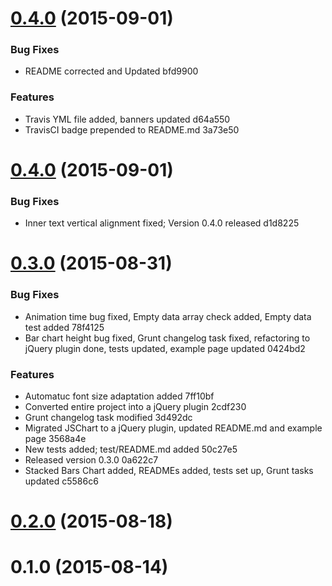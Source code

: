 <a name="0.4.0"></a>
# [0.4.0](//compare/0.4.0...v0.4.0) (2015-09-01)


### Bug Fixes

* README corrected and Updated bfd9900

### Features

* Travis YML file added, banners updated d64a550
* TravisCI badge prepended to README.md 3a73e50



<a name="0.4.0"></a>
# [0.4.0](//compare/0.3.0...0.4.0) (2015-09-01)


### Bug Fixes

* Inner text vertical alignment fixed; Version 0.4.0 released d1d8225



<a name="0.3.0"></a>
# [0.3.0](//compare/0.2.0...0.3.0) (2015-08-31)


### Bug Fixes

* Animation time bug fixed, Empty data array check added, Empty data test added 78f4125
* Bar chart height bug fixed, Grunt changelog task fixed, refactoring to jQuery plugin done, tests updated, example page updated 0424bd2

### Features

* Automatuc font size adaptation added 7ff10bf
* Converted entire project into a jQuery plugin 2cdf230
* Grunt changelog task modified 3d492dc
* Migrated JSChart to a jQuery plugin, updated README.md and example page 3568a4e
* New tests added; test/README.md added 50c27e5
* Released version 0.3.0 0a622c7
* Stacked Bars Chart added, READMEs added, tests set up, Grunt tasks updated c5586c6



<a name="0.2.0"></a>
# [0.2.0](//compare/0.1.0...0.2.0) (2015-08-18)




<a name="0.1.0"></a>
# 0.1.0 (2015-08-14)




